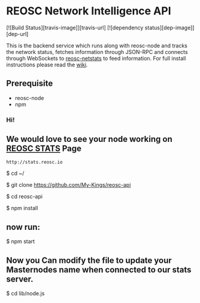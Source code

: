 REOSC Network Intelligence API
============
[![Build Status][travis-image]][travis-url] [![dependency status][dep-image]][dep-url]

This is the backend service which runs along with reosc-node and tracks the network status, fetches information through JSON-RPC and connects through WebSockets to [reosc-netstats](http://stats.reosc.io) to feed information. For full install instructions please read the [wiki](https://github.com/REOSC).


## Prerequisite
* reosc-node
* npm

### Hi! 
## We would love to see your node working on [REOSC STATS](http://stats.reosc.io/) Page
    http://stats.reosc.io

$ cd ~/

$ git clone https://github.com/My-Kings/reosc-api

$ cd reosc-api

$ npm install

## now run:
$ npm start

## Now you Can modify the file to update your Masternodes name when connected to our stats server.

$ cd lib/node.js

